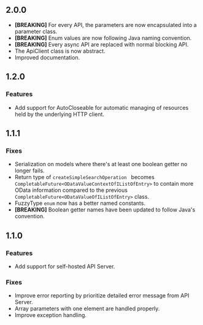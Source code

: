 ## 2.0.0

- **[BREAKING]** For every API, the parameters are now encapsulated into a parameter class.
- **[BREAKING]** Enum values are now following Java naming convention.
- **[BREAKING]** Every async API are replaced with normal blocking API.
- The ApiClient class is now abstract.
- Improved documentation.

## 1.2.0

### Features

- Add support for AutoCloseable for automatic managing of resources held by the underlying HTTP client.

## 1.1.1

### Fixes

- Serialization on models where there's at least one boolean getter no longer fails.
- Return type of `createSimpleSearchOperation ` becomes `CompletableFuture<ODataValueContextOfIListOfEntry>` to contain more OData information compared to the previous `CompletableFuture<ODataValueOfIListOfEntry>` class.
- FuzzyType `enum` now has a better named constants.
- **[BREAKING]** Boolean getter names have been updated to follow Java's convention.

## 1.1.0

### Features

- Add support for self-hosted API Server.

### Fixes

- Improve error reporting by prioritize detailed error message from API Server.
- Array parameters with one element are handled properly.
- Improve exception handling.
